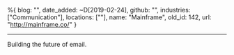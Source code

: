 %{
  blog: "",
  date_added: ~D[2019-02-24],
  github: "",
  industries: ["Communication"],
  locations: [""],
  name: "Mainframe",
  old_id: 142,
  url: "http://mainframe.co/"
}

---

Building the future of email.
